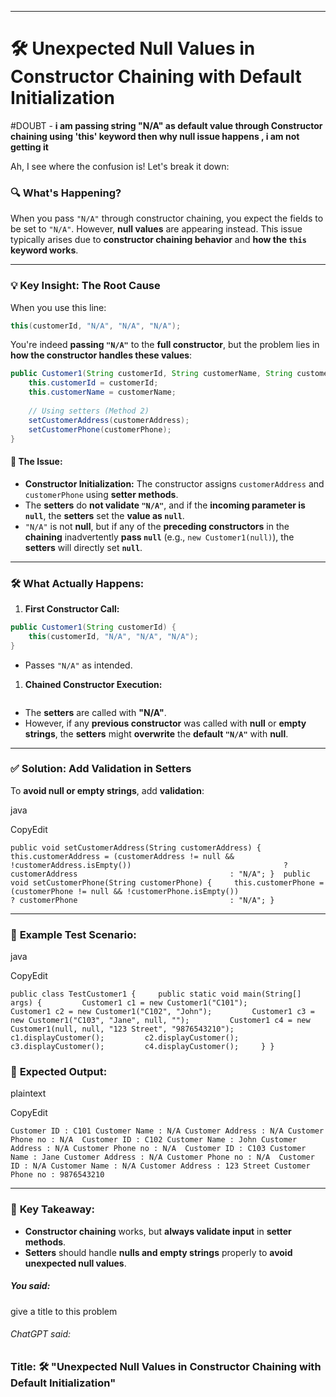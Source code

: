 
---

# 🛠️ Unexpected Null Values in Constructor Chaining with Default Initialization


#DOUBT - **i am passing string "N/A" as default value through Constructor chaining using 'this' keyword then why null issue happens , i am not getting it**


Ah, I see where the confusion is! Let's break it down:

### 🔍 **What's Happening?**

When you pass `"N/A"` through constructor chaining, you expect the fields to be set to `"N/A"`. However, **null values** are appearing instead. This issue typically arises due to **constructor chaining behavior** and **how the `this` keyword works**.

---

### 💡 **Key Insight: The Root Cause**

When you use this line:

```java
this(customerId, "N/A", "N/A", "N/A");
```

You're indeed **passing `"N/A"`** to the **full constructor**, but the problem lies in **how the constructor handles these values**:

```java
public Customer1(String customerId, String customerName, String customerAddress, String customerPhone) {
    this.customerId = customerId;
    this.customerName = customerName;
    
    // Using setters (Method 2)
    setCustomerAddress(customerAddress);
    setCustomerPhone(customerPhone);
}
```

#### 🚩 **The Issue:**

- **Constructor Initialization:** The constructor assigns `customerAddress` and `customerPhone` using **setter methods**.
- The **setters** do **not validate `"N/A"`**, and if the **incoming parameter is `null`**, the **setters** set the **value as `null`**.
- `"N/A"` is not **null**, but if any of the **preceding constructors** in the **chaining** inadvertently **pass `null`** (e.g., `new Customer1(null)`), the **setters** will directly set **`null`**.

---

### 🛠️ **What Actually Happens:**

1. **First Constructor Call:**

```java
public Customer1(String customerId) {
    this(customerId, "N/A", "N/A", "N/A");
}
```

- Passes `"N/A"` as intended.

1. **Chained Constructor Execution:**

```java
```

- The **setters** are called with **"N/A"**.
- However, if any **previous constructor** was called with **null** or **empty strings**, the **setters** might **overwrite** the **default `"N/A"`** with **null**.

---

### ✅ **Solution: Add Validation in Setters**

To **avoid null or empty strings**, add **validation**:

java

CopyEdit

`public void setCustomerAddress(String customerAddress) {     this.customerAddress = (customerAddress != null && !customerAddress.isEmpty())                                  ? customerAddress                                  : "N/A"; }  public void setCustomerPhone(String customerPhone) {     this.customerPhone = (customerPhone != null && !customerPhone.isEmpty())                                  ? customerPhone                                  : "N/A"; }`

---

### 🧪 **Example Test Scenario:**

java

CopyEdit

`public class TestCustomer1 {     public static void main(String[] args) {         Customer1 c1 = new Customer1("C101");         Customer1 c2 = new Customer1("C102", "John");         Customer1 c3 = new Customer1("C103", "Jane", null, "");         Customer1 c4 = new Customer1(null, null, "123 Street", "9876543210");          c1.displayCustomer();         c2.displayCustomer();         c3.displayCustomer();         c4.displayCustomer();     } }`

### 🎯 **Expected Output:**

plaintext

CopyEdit

`Customer ID : C101 Customer Name : N/A Customer Address : N/A Customer Phone no : N/A  Customer ID : C102 Customer Name : John Customer Address : N/A Customer Phone no : N/A  Customer ID : C103 Customer Name : Jane Customer Address : N/A Customer Phone no : N/A  Customer ID : N/A Customer Name : N/A Customer Address : 123 Street Customer Phone no : 9876543210`

---

### 🎯 **Key Takeaway:**

- **Constructor chaining** works, but **always validate input** in **setter methods**.
- **Setters** should handle **nulls and empty strings** properly to **avoid unexpected null values**.

##### You said:

give a title to this problem

###### ChatGPT said:

### **Title:** 🛠️ **"Unexpected Null Values in Constructor Chaining with Default Initialization"**